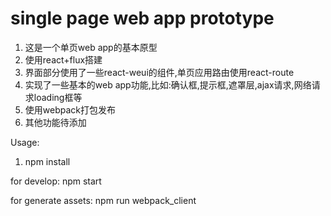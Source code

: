 # single page web app prototype

1. 这是一个单页web app的基本原型
2. 使用react+flux搭建
3. 界面部分使用了一些react-weui的组件,单页应用路由使用react-route
4. 实现了一些基本的web app功能,比如:确认框,提示框,遮罩层,ajax请求,网络请求loading框等
5. 使用webpack打包发布
6. 其他功能待添加

Usage:

1. npm install

for develop: npm start

for generate assets: npm run webpack_client 
